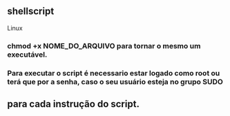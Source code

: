 ## shellscript
Linux


### chmod +x NOME_DO_ARQUIVO para tornar o mesmo um executável.

### Para executar o script é necessario estar logado como root ou terá que por a senha, caso o seu usuário esteja no grupo SUDO
## para cada instrução do script.

